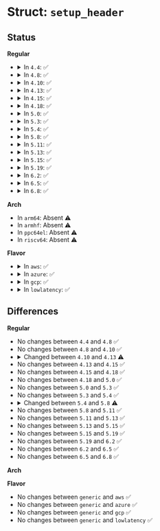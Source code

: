 # Struct: <code>setup_header</code>

## Status
<b>Regular</b>
<ul>
<li>
<details>
<summary>In <code>4.4</code>: ✅</summary>

```c
struct setup_header {
    __u8 setup_sects;
    __u16 root_flags;
    __u32 syssize;
    __u16 ram_size;
    __u16 vid_mode;
    __u16 root_dev;
    __u16 boot_flag;
    __u16 jump;
    __u32 header;
    __u16 version;
    __u32 realmode_swtch;
    __u16 start_sys;
    __u16 kernel_version;
    __u8 type_of_loader;
    __u8 loadflags;
    __u16 setup_move_size;
    __u32 code32_start;
    __u32 ramdisk_image;
    __u32 ramdisk_size;
    __u32 bootsect_kludge;
    __u16 heap_end_ptr;
    __u8 ext_loader_ver;
    __u8 ext_loader_type;
    __u32 cmd_line_ptr;
    __u32 initrd_addr_max;
    __u32 kernel_alignment;
    __u8 relocatable_kernel;
    __u8 min_alignment;
    __u16 xloadflags;
    __u32 cmdline_size;
    __u32 hardware_subarch;
    __u64 hardware_subarch_data;
    __u32 payload_offset;
    __u32 payload_length;
    __u64 setup_data;
    __u64 pref_address;
    __u32 init_size;
    __u32 handover_offset;
};
```
</details>
</li>
<li>
<details>
<summary>In <code>4.8</code>: ✅</summary>

```c
struct setup_header {
    __u8 setup_sects;
    __u16 root_flags;
    __u32 syssize;
    __u16 ram_size;
    __u16 vid_mode;
    __u16 root_dev;
    __u16 boot_flag;
    __u16 jump;
    __u32 header;
    __u16 version;
    __u32 realmode_swtch;
    __u16 start_sys;
    __u16 kernel_version;
    __u8 type_of_loader;
    __u8 loadflags;
    __u16 setup_move_size;
    __u32 code32_start;
    __u32 ramdisk_image;
    __u32 ramdisk_size;
    __u32 bootsect_kludge;
    __u16 heap_end_ptr;
    __u8 ext_loader_ver;
    __u8 ext_loader_type;
    __u32 cmd_line_ptr;
    __u32 initrd_addr_max;
    __u32 kernel_alignment;
    __u8 relocatable_kernel;
    __u8 min_alignment;
    __u16 xloadflags;
    __u32 cmdline_size;
    __u32 hardware_subarch;
    __u64 hardware_subarch_data;
    __u32 payload_offset;
    __u32 payload_length;
    __u64 setup_data;
    __u64 pref_address;
    __u32 init_size;
    __u32 handover_offset;
};
```
</details>
</li>
<li>
<details>
<summary>In <code>4.10</code>: ✅</summary>

```c
struct setup_header {
    __u8 setup_sects;
    __u16 root_flags;
    __u32 syssize;
    __u16 ram_size;
    __u16 vid_mode;
    __u16 root_dev;
    __u16 boot_flag;
    __u16 jump;
    __u32 header;
    __u16 version;
    __u32 realmode_swtch;
    __u16 start_sys;
    __u16 kernel_version;
    __u8 type_of_loader;
    __u8 loadflags;
    __u16 setup_move_size;
    __u32 code32_start;
    __u32 ramdisk_image;
    __u32 ramdisk_size;
    __u32 bootsect_kludge;
    __u16 heap_end_ptr;
    __u8 ext_loader_ver;
    __u8 ext_loader_type;
    __u32 cmd_line_ptr;
    __u32 initrd_addr_max;
    __u32 kernel_alignment;
    __u8 relocatable_kernel;
    __u8 min_alignment;
    __u16 xloadflags;
    __u32 cmdline_size;
    __u32 hardware_subarch;
    __u64 hardware_subarch_data;
    __u32 payload_offset;
    __u32 payload_length;
    __u64 setup_data;
    __u64 pref_address;
    __u32 init_size;
    __u32 handover_offset;
};
```
</details>
</li>
<li>
<details>
<summary>In <code>4.13</code>: ✅</summary>

```c
struct setup_header {
    __u8 setup_sects;
    __u16 root_flags;
    __u32 syssize;
    __u16 ram_size;
    __u16 vid_mode;
    __u16 root_dev;
    __u16 boot_flag;
    __u16 jump;
    __u32 header;
    __u16 version;
    __u32 realmode_swtch;
    __u16 start_sys_seg;
    __u16 kernel_version;
    __u8 type_of_loader;
    __u8 loadflags;
    __u16 setup_move_size;
    __u32 code32_start;
    __u32 ramdisk_image;
    __u32 ramdisk_size;
    __u32 bootsect_kludge;
    __u16 heap_end_ptr;
    __u8 ext_loader_ver;
    __u8 ext_loader_type;
    __u32 cmd_line_ptr;
    __u32 initrd_addr_max;
    __u32 kernel_alignment;
    __u8 relocatable_kernel;
    __u8 min_alignment;
    __u16 xloadflags;
    __u32 cmdline_size;
    __u32 hardware_subarch;
    __u64 hardware_subarch_data;
    __u32 payload_offset;
    __u32 payload_length;
    __u64 setup_data;
    __u64 pref_address;
    __u32 init_size;
    __u32 handover_offset;
};
```
</details>
</li>
<li>
<details>
<summary>In <code>4.15</code>: ✅</summary>

```c
struct setup_header {
    __u8 setup_sects;
    __u16 root_flags;
    __u32 syssize;
    __u16 ram_size;
    __u16 vid_mode;
    __u16 root_dev;
    __u16 boot_flag;
    __u16 jump;
    __u32 header;
    __u16 version;
    __u32 realmode_swtch;
    __u16 start_sys_seg;
    __u16 kernel_version;
    __u8 type_of_loader;
    __u8 loadflags;
    __u16 setup_move_size;
    __u32 code32_start;
    __u32 ramdisk_image;
    __u32 ramdisk_size;
    __u32 bootsect_kludge;
    __u16 heap_end_ptr;
    __u8 ext_loader_ver;
    __u8 ext_loader_type;
    __u32 cmd_line_ptr;
    __u32 initrd_addr_max;
    __u32 kernel_alignment;
    __u8 relocatable_kernel;
    __u8 min_alignment;
    __u16 xloadflags;
    __u32 cmdline_size;
    __u32 hardware_subarch;
    __u64 hardware_subarch_data;
    __u32 payload_offset;
    __u32 payload_length;
    __u64 setup_data;
    __u64 pref_address;
    __u32 init_size;
    __u32 handover_offset;
};
```
</details>
</li>
<li>
<details>
<summary>In <code>4.18</code>: ✅</summary>

```c
struct setup_header {
    __u8 setup_sects;
    __u16 root_flags;
    __u32 syssize;
    __u16 ram_size;
    __u16 vid_mode;
    __u16 root_dev;
    __u16 boot_flag;
    __u16 jump;
    __u32 header;
    __u16 version;
    __u32 realmode_swtch;
    __u16 start_sys_seg;
    __u16 kernel_version;
    __u8 type_of_loader;
    __u8 loadflags;
    __u16 setup_move_size;
    __u32 code32_start;
    __u32 ramdisk_image;
    __u32 ramdisk_size;
    __u32 bootsect_kludge;
    __u16 heap_end_ptr;
    __u8 ext_loader_ver;
    __u8 ext_loader_type;
    __u32 cmd_line_ptr;
    __u32 initrd_addr_max;
    __u32 kernel_alignment;
    __u8 relocatable_kernel;
    __u8 min_alignment;
    __u16 xloadflags;
    __u32 cmdline_size;
    __u32 hardware_subarch;
    __u64 hardware_subarch_data;
    __u32 payload_offset;
    __u32 payload_length;
    __u64 setup_data;
    __u64 pref_address;
    __u32 init_size;
    __u32 handover_offset;
};
```
</details>
</li>
<li>
<details>
<summary>In <code>5.0</code>: ✅</summary>

```c
struct setup_header {
    __u8 setup_sects;
    __u16 root_flags;
    __u32 syssize;
    __u16 ram_size;
    __u16 vid_mode;
    __u16 root_dev;
    __u16 boot_flag;
    __u16 jump;
    __u32 header;
    __u16 version;
    __u32 realmode_swtch;
    __u16 start_sys_seg;
    __u16 kernel_version;
    __u8 type_of_loader;
    __u8 loadflags;
    __u16 setup_move_size;
    __u32 code32_start;
    __u32 ramdisk_image;
    __u32 ramdisk_size;
    __u32 bootsect_kludge;
    __u16 heap_end_ptr;
    __u8 ext_loader_ver;
    __u8 ext_loader_type;
    __u32 cmd_line_ptr;
    __u32 initrd_addr_max;
    __u32 kernel_alignment;
    __u8 relocatable_kernel;
    __u8 min_alignment;
    __u16 xloadflags;
    __u32 cmdline_size;
    __u32 hardware_subarch;
    __u64 hardware_subarch_data;
    __u32 payload_offset;
    __u32 payload_length;
    __u64 setup_data;
    __u64 pref_address;
    __u32 init_size;
    __u32 handover_offset;
};
```
</details>
</li>
<li>
<details>
<summary>In <code>5.3</code>: ✅</summary>

```c
struct setup_header {
    __u8 setup_sects;
    __u16 root_flags;
    __u32 syssize;
    __u16 ram_size;
    __u16 vid_mode;
    __u16 root_dev;
    __u16 boot_flag;
    __u16 jump;
    __u32 header;
    __u16 version;
    __u32 realmode_swtch;
    __u16 start_sys_seg;
    __u16 kernel_version;
    __u8 type_of_loader;
    __u8 loadflags;
    __u16 setup_move_size;
    __u32 code32_start;
    __u32 ramdisk_image;
    __u32 ramdisk_size;
    __u32 bootsect_kludge;
    __u16 heap_end_ptr;
    __u8 ext_loader_ver;
    __u8 ext_loader_type;
    __u32 cmd_line_ptr;
    __u32 initrd_addr_max;
    __u32 kernel_alignment;
    __u8 relocatable_kernel;
    __u8 min_alignment;
    __u16 xloadflags;
    __u32 cmdline_size;
    __u32 hardware_subarch;
    __u64 hardware_subarch_data;
    __u32 payload_offset;
    __u32 payload_length;
    __u64 setup_data;
    __u64 pref_address;
    __u32 init_size;
    __u32 handover_offset;
};
```
</details>
</li>
<li>
<details>
<summary>In <code>5.4</code>: ✅</summary>

```c
struct setup_header {
    __u8 setup_sects;
    __u16 root_flags;
    __u32 syssize;
    __u16 ram_size;
    __u16 vid_mode;
    __u16 root_dev;
    __u16 boot_flag;
    __u16 jump;
    __u32 header;
    __u16 version;
    __u32 realmode_swtch;
    __u16 start_sys_seg;
    __u16 kernel_version;
    __u8 type_of_loader;
    __u8 loadflags;
    __u16 setup_move_size;
    __u32 code32_start;
    __u32 ramdisk_image;
    __u32 ramdisk_size;
    __u32 bootsect_kludge;
    __u16 heap_end_ptr;
    __u8 ext_loader_ver;
    __u8 ext_loader_type;
    __u32 cmd_line_ptr;
    __u32 initrd_addr_max;
    __u32 kernel_alignment;
    __u8 relocatable_kernel;
    __u8 min_alignment;
    __u16 xloadflags;
    __u32 cmdline_size;
    __u32 hardware_subarch;
    __u64 hardware_subarch_data;
    __u32 payload_offset;
    __u32 payload_length;
    __u64 setup_data;
    __u64 pref_address;
    __u32 init_size;
    __u32 handover_offset;
};
```
</details>
</li>
<li>
<details>
<summary>In <code>5.8</code>: ✅</summary>

```c
struct setup_header {
    __u8 setup_sects;
    __u16 root_flags;
    __u32 syssize;
    __u16 ram_size;
    __u16 vid_mode;
    __u16 root_dev;
    __u16 boot_flag;
    __u16 jump;
    __u32 header;
    __u16 version;
    __u32 realmode_swtch;
    __u16 start_sys_seg;
    __u16 kernel_version;
    __u8 type_of_loader;
    __u8 loadflags;
    __u16 setup_move_size;
    __u32 code32_start;
    __u32 ramdisk_image;
    __u32 ramdisk_size;
    __u32 bootsect_kludge;
    __u16 heap_end_ptr;
    __u8 ext_loader_ver;
    __u8 ext_loader_type;
    __u32 cmd_line_ptr;
    __u32 initrd_addr_max;
    __u32 kernel_alignment;
    __u8 relocatable_kernel;
    __u8 min_alignment;
    __u16 xloadflags;
    __u32 cmdline_size;
    __u32 hardware_subarch;
    __u64 hardware_subarch_data;
    __u32 payload_offset;
    __u32 payload_length;
    __u64 setup_data;
    __u64 pref_address;
    __u32 init_size;
    __u32 handover_offset;
    __u32 kernel_info_offset;
};
```
</details>
</li>
<li>
<details>
<summary>In <code>5.11</code>: ✅</summary>

```c
struct setup_header {
    __u8 setup_sects;
    __u16 root_flags;
    __u32 syssize;
    __u16 ram_size;
    __u16 vid_mode;
    __u16 root_dev;
    __u16 boot_flag;
    __u16 jump;
    __u32 header;
    __u16 version;
    __u32 realmode_swtch;
    __u16 start_sys_seg;
    __u16 kernel_version;
    __u8 type_of_loader;
    __u8 loadflags;
    __u16 setup_move_size;
    __u32 code32_start;
    __u32 ramdisk_image;
    __u32 ramdisk_size;
    __u32 bootsect_kludge;
    __u16 heap_end_ptr;
    __u8 ext_loader_ver;
    __u8 ext_loader_type;
    __u32 cmd_line_ptr;
    __u32 initrd_addr_max;
    __u32 kernel_alignment;
    __u8 relocatable_kernel;
    __u8 min_alignment;
    __u16 xloadflags;
    __u32 cmdline_size;
    __u32 hardware_subarch;
    __u64 hardware_subarch_data;
    __u32 payload_offset;
    __u32 payload_length;
    __u64 setup_data;
    __u64 pref_address;
    __u32 init_size;
    __u32 handover_offset;
    __u32 kernel_info_offset;
};
```
</details>
</li>
<li>
<details>
<summary>In <code>5.13</code>: ✅</summary>

```c
struct setup_header {
    __u8 setup_sects;
    __u16 root_flags;
    __u32 syssize;
    __u16 ram_size;
    __u16 vid_mode;
    __u16 root_dev;
    __u16 boot_flag;
    __u16 jump;
    __u32 header;
    __u16 version;
    __u32 realmode_swtch;
    __u16 start_sys_seg;
    __u16 kernel_version;
    __u8 type_of_loader;
    __u8 loadflags;
    __u16 setup_move_size;
    __u32 code32_start;
    __u32 ramdisk_image;
    __u32 ramdisk_size;
    __u32 bootsect_kludge;
    __u16 heap_end_ptr;
    __u8 ext_loader_ver;
    __u8 ext_loader_type;
    __u32 cmd_line_ptr;
    __u32 initrd_addr_max;
    __u32 kernel_alignment;
    __u8 relocatable_kernel;
    __u8 min_alignment;
    __u16 xloadflags;
    __u32 cmdline_size;
    __u32 hardware_subarch;
    __u64 hardware_subarch_data;
    __u32 payload_offset;
    __u32 payload_length;
    __u64 setup_data;
    __u64 pref_address;
    __u32 init_size;
    __u32 handover_offset;
    __u32 kernel_info_offset;
};
```
</details>
</li>
<li>
<details>
<summary>In <code>5.15</code>: ✅</summary>

```c
struct setup_header {
    __u8 setup_sects;
    __u16 root_flags;
    __u32 syssize;
    __u16 ram_size;
    __u16 vid_mode;
    __u16 root_dev;
    __u16 boot_flag;
    __u16 jump;
    __u32 header;
    __u16 version;
    __u32 realmode_swtch;
    __u16 start_sys_seg;
    __u16 kernel_version;
    __u8 type_of_loader;
    __u8 loadflags;
    __u16 setup_move_size;
    __u32 code32_start;
    __u32 ramdisk_image;
    __u32 ramdisk_size;
    __u32 bootsect_kludge;
    __u16 heap_end_ptr;
    __u8 ext_loader_ver;
    __u8 ext_loader_type;
    __u32 cmd_line_ptr;
    __u32 initrd_addr_max;
    __u32 kernel_alignment;
    __u8 relocatable_kernel;
    __u8 min_alignment;
    __u16 xloadflags;
    __u32 cmdline_size;
    __u32 hardware_subarch;
    __u64 hardware_subarch_data;
    __u32 payload_offset;
    __u32 payload_length;
    __u64 setup_data;
    __u64 pref_address;
    __u32 init_size;
    __u32 handover_offset;
    __u32 kernel_info_offset;
};
```
</details>
</li>
<li>
<details>
<summary>In <code>5.19</code>: ✅</summary>

```c
struct setup_header {
    __u8 setup_sects;
    __u16 root_flags;
    __u32 syssize;
    __u16 ram_size;
    __u16 vid_mode;
    __u16 root_dev;
    __u16 boot_flag;
    __u16 jump;
    __u32 header;
    __u16 version;
    __u32 realmode_swtch;
    __u16 start_sys_seg;
    __u16 kernel_version;
    __u8 type_of_loader;
    __u8 loadflags;
    __u16 setup_move_size;
    __u32 code32_start;
    __u32 ramdisk_image;
    __u32 ramdisk_size;
    __u32 bootsect_kludge;
    __u16 heap_end_ptr;
    __u8 ext_loader_ver;
    __u8 ext_loader_type;
    __u32 cmd_line_ptr;
    __u32 initrd_addr_max;
    __u32 kernel_alignment;
    __u8 relocatable_kernel;
    __u8 min_alignment;
    __u16 xloadflags;
    __u32 cmdline_size;
    __u32 hardware_subarch;
    __u64 hardware_subarch_data;
    __u32 payload_offset;
    __u32 payload_length;
    __u64 setup_data;
    __u64 pref_address;
    __u32 init_size;
    __u32 handover_offset;
    __u32 kernel_info_offset;
};
```
</details>
</li>
<li>
<details>
<summary>In <code>6.2</code>: ✅</summary>

```c
struct setup_header {
    __u8 setup_sects;
    __u16 root_flags;
    __u32 syssize;
    __u16 ram_size;
    __u16 vid_mode;
    __u16 root_dev;
    __u16 boot_flag;
    __u16 jump;
    __u32 header;
    __u16 version;
    __u32 realmode_swtch;
    __u16 start_sys_seg;
    __u16 kernel_version;
    __u8 type_of_loader;
    __u8 loadflags;
    __u16 setup_move_size;
    __u32 code32_start;
    __u32 ramdisk_image;
    __u32 ramdisk_size;
    __u32 bootsect_kludge;
    __u16 heap_end_ptr;
    __u8 ext_loader_ver;
    __u8 ext_loader_type;
    __u32 cmd_line_ptr;
    __u32 initrd_addr_max;
    __u32 kernel_alignment;
    __u8 relocatable_kernel;
    __u8 min_alignment;
    __u16 xloadflags;
    __u32 cmdline_size;
    __u32 hardware_subarch;
    __u64 hardware_subarch_data;
    __u32 payload_offset;
    __u32 payload_length;
    __u64 setup_data;
    __u64 pref_address;
    __u32 init_size;
    __u32 handover_offset;
    __u32 kernel_info_offset;
};
```
</details>
</li>
<li>
<details>
<summary>In <code>6.5</code>: ✅</summary>

```c
struct setup_header {
    __u8 setup_sects;
    __u16 root_flags;
    __u32 syssize;
    __u16 ram_size;
    __u16 vid_mode;
    __u16 root_dev;
    __u16 boot_flag;
    __u16 jump;
    __u32 header;
    __u16 version;
    __u32 realmode_swtch;
    __u16 start_sys_seg;
    __u16 kernel_version;
    __u8 type_of_loader;
    __u8 loadflags;
    __u16 setup_move_size;
    __u32 code32_start;
    __u32 ramdisk_image;
    __u32 ramdisk_size;
    __u32 bootsect_kludge;
    __u16 heap_end_ptr;
    __u8 ext_loader_ver;
    __u8 ext_loader_type;
    __u32 cmd_line_ptr;
    __u32 initrd_addr_max;
    __u32 kernel_alignment;
    __u8 relocatable_kernel;
    __u8 min_alignment;
    __u16 xloadflags;
    __u32 cmdline_size;
    __u32 hardware_subarch;
    __u64 hardware_subarch_data;
    __u32 payload_offset;
    __u32 payload_length;
    __u64 setup_data;
    __u64 pref_address;
    __u32 init_size;
    __u32 handover_offset;
    __u32 kernel_info_offset;
};
```
</details>
</li>
<li>
<details>
<summary>In <code>6.8</code>: ✅</summary>

```c
struct setup_header {
    __u8 setup_sects;
    __u16 root_flags;
    __u32 syssize;
    __u16 ram_size;
    __u16 vid_mode;
    __u16 root_dev;
    __u16 boot_flag;
    __u16 jump;
    __u32 header;
    __u16 version;
    __u32 realmode_swtch;
    __u16 start_sys_seg;
    __u16 kernel_version;
    __u8 type_of_loader;
    __u8 loadflags;
    __u16 setup_move_size;
    __u32 code32_start;
    __u32 ramdisk_image;
    __u32 ramdisk_size;
    __u32 bootsect_kludge;
    __u16 heap_end_ptr;
    __u8 ext_loader_ver;
    __u8 ext_loader_type;
    __u32 cmd_line_ptr;
    __u32 initrd_addr_max;
    __u32 kernel_alignment;
    __u8 relocatable_kernel;
    __u8 min_alignment;
    __u16 xloadflags;
    __u32 cmdline_size;
    __u32 hardware_subarch;
    __u64 hardware_subarch_data;
    __u32 payload_offset;
    __u32 payload_length;
    __u64 setup_data;
    __u64 pref_address;
    __u32 init_size;
    __u32 handover_offset;
    __u32 kernel_info_offset;
};
```
</details>
</li>
</ul>
<b>Arch</b>
<ul>
<li>
In <code>arm64</code>: Absent ⚠️
</li>
<li>
In <code>armhf</code>: Absent ⚠️
</li>
<li>
In <code>ppc64el</code>: Absent ⚠️
</li>
<li>
In <code>riscv64</code>: Absent ⚠️
</li>
</ul>
<b>Flavor</b>
<ul>
<li>
<details>
<summary>In <code>aws</code>: ✅</summary>

```c
struct setup_header {
    __u8 setup_sects;
    __u16 root_flags;
    __u32 syssize;
    __u16 ram_size;
    __u16 vid_mode;
    __u16 root_dev;
    __u16 boot_flag;
    __u16 jump;
    __u32 header;
    __u16 version;
    __u32 realmode_swtch;
    __u16 start_sys_seg;
    __u16 kernel_version;
    __u8 type_of_loader;
    __u8 loadflags;
    __u16 setup_move_size;
    __u32 code32_start;
    __u32 ramdisk_image;
    __u32 ramdisk_size;
    __u32 bootsect_kludge;
    __u16 heap_end_ptr;
    __u8 ext_loader_ver;
    __u8 ext_loader_type;
    __u32 cmd_line_ptr;
    __u32 initrd_addr_max;
    __u32 kernel_alignment;
    __u8 relocatable_kernel;
    __u8 min_alignment;
    __u16 xloadflags;
    __u32 cmdline_size;
    __u32 hardware_subarch;
    __u64 hardware_subarch_data;
    __u32 payload_offset;
    __u32 payload_length;
    __u64 setup_data;
    __u64 pref_address;
    __u32 init_size;
    __u32 handover_offset;
};
```
</details>
</li>
<li>
<details>
<summary>In <code>azure</code>: ✅</summary>

```c
struct setup_header {
    __u8 setup_sects;
    __u16 root_flags;
    __u32 syssize;
    __u16 ram_size;
    __u16 vid_mode;
    __u16 root_dev;
    __u16 boot_flag;
    __u16 jump;
    __u32 header;
    __u16 version;
    __u32 realmode_swtch;
    __u16 start_sys_seg;
    __u16 kernel_version;
    __u8 type_of_loader;
    __u8 loadflags;
    __u16 setup_move_size;
    __u32 code32_start;
    __u32 ramdisk_image;
    __u32 ramdisk_size;
    __u32 bootsect_kludge;
    __u16 heap_end_ptr;
    __u8 ext_loader_ver;
    __u8 ext_loader_type;
    __u32 cmd_line_ptr;
    __u32 initrd_addr_max;
    __u32 kernel_alignment;
    __u8 relocatable_kernel;
    __u8 min_alignment;
    __u16 xloadflags;
    __u32 cmdline_size;
    __u32 hardware_subarch;
    __u64 hardware_subarch_data;
    __u32 payload_offset;
    __u32 payload_length;
    __u64 setup_data;
    __u64 pref_address;
    __u32 init_size;
    __u32 handover_offset;
};
```
</details>
</li>
<li>
<details>
<summary>In <code>gcp</code>: ✅</summary>

```c
struct setup_header {
    __u8 setup_sects;
    __u16 root_flags;
    __u32 syssize;
    __u16 ram_size;
    __u16 vid_mode;
    __u16 root_dev;
    __u16 boot_flag;
    __u16 jump;
    __u32 header;
    __u16 version;
    __u32 realmode_swtch;
    __u16 start_sys_seg;
    __u16 kernel_version;
    __u8 type_of_loader;
    __u8 loadflags;
    __u16 setup_move_size;
    __u32 code32_start;
    __u32 ramdisk_image;
    __u32 ramdisk_size;
    __u32 bootsect_kludge;
    __u16 heap_end_ptr;
    __u8 ext_loader_ver;
    __u8 ext_loader_type;
    __u32 cmd_line_ptr;
    __u32 initrd_addr_max;
    __u32 kernel_alignment;
    __u8 relocatable_kernel;
    __u8 min_alignment;
    __u16 xloadflags;
    __u32 cmdline_size;
    __u32 hardware_subarch;
    __u64 hardware_subarch_data;
    __u32 payload_offset;
    __u32 payload_length;
    __u64 setup_data;
    __u64 pref_address;
    __u32 init_size;
    __u32 handover_offset;
};
```
</details>
</li>
<li>
<details>
<summary>In <code>lowlatency</code>: ✅</summary>

```c
struct setup_header {
    __u8 setup_sects;
    __u16 root_flags;
    __u32 syssize;
    __u16 ram_size;
    __u16 vid_mode;
    __u16 root_dev;
    __u16 boot_flag;
    __u16 jump;
    __u32 header;
    __u16 version;
    __u32 realmode_swtch;
    __u16 start_sys_seg;
    __u16 kernel_version;
    __u8 type_of_loader;
    __u8 loadflags;
    __u16 setup_move_size;
    __u32 code32_start;
    __u32 ramdisk_image;
    __u32 ramdisk_size;
    __u32 bootsect_kludge;
    __u16 heap_end_ptr;
    __u8 ext_loader_ver;
    __u8 ext_loader_type;
    __u32 cmd_line_ptr;
    __u32 initrd_addr_max;
    __u32 kernel_alignment;
    __u8 relocatable_kernel;
    __u8 min_alignment;
    __u16 xloadflags;
    __u32 cmdline_size;
    __u32 hardware_subarch;
    __u64 hardware_subarch_data;
    __u32 payload_offset;
    __u32 payload_length;
    __u64 setup_data;
    __u64 pref_address;
    __u32 init_size;
    __u32 handover_offset;
};
```
</details>
</li>
</ul>

## Differences
<b>Regular</b>
<ul>
<li>
No changes between <code>4.4</code> and <code>4.8</code> ✅
</li>
<li>
No changes between <code>4.8</code> and <code>4.10</code> ✅
</li>
<li>
<details>
<summary>Changed between <code>4.10</code> and <code>4.13</code> ⚠️</summary>
<ul>
<li>
<b>Field added. </b>
<code>__u16 start_sys_seg</code>
</li>
<li>
<b>Field removed. </b>
<code>__u16 start_sys</code>
</li>
</ul>
</details>
</li>
<li>
No changes between <code>4.13</code> and <code>4.15</code> ✅
</li>
<li>
No changes between <code>4.15</code> and <code>4.18</code> ✅
</li>
<li>
No changes between <code>4.18</code> and <code>5.0</code> ✅
</li>
<li>
No changes between <code>5.0</code> and <code>5.3</code> ✅
</li>
<li>
No changes between <code>5.3</code> and <code>5.4</code> ✅
</li>
<li>
<details>
<summary>Changed between <code>5.4</code> and <code>5.8</code> ⚠️</summary>
<ul>
<li>
<b>Field added. </b>
<code>__u32 kernel_info_offset</code>
</li>
</ul>
</details>
</li>
<li>
No changes between <code>5.8</code> and <code>5.11</code> ✅
</li>
<li>
No changes between <code>5.11</code> and <code>5.13</code> ✅
</li>
<li>
No changes between <code>5.13</code> and <code>5.15</code> ✅
</li>
<li>
No changes between <code>5.15</code> and <code>5.19</code> ✅
</li>
<li>
No changes between <code>5.19</code> and <code>6.2</code> ✅
</li>
<li>
No changes between <code>6.2</code> and <code>6.5</code> ✅
</li>
<li>
No changes between <code>6.5</code> and <code>6.8</code> ✅
</li>
</ul>
<b>Arch</b>
<ul>
</ul>
<b>Flavor</b>
<ul>
<li>
No changes between <code>generic</code> and <code>aws</code> ✅
</li>
<li>
No changes between <code>generic</code> and <code>azure</code> ✅
</li>
<li>
No changes between <code>generic</code> and <code>gcp</code> ✅
</li>
<li>
No changes between <code>generic</code> and <code>lowlatency</code> ✅
</li>
</ul>
